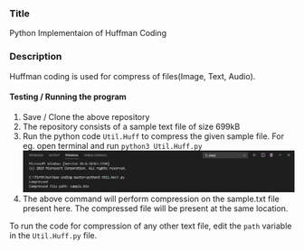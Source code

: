 ### Title
Python Implementaion of Huffman Coding

### Description
Huffman coding is used for compress of files(Image, Text, Audio).
#### Testing / Running the program

1. Save / Clone the above repository
2. The repository consists of a sample text file of size 699kB
3. Run the python code `Util.Huff` to compress the given sample file. For eg. open terminal and run `python3 Util.Huff.py`
![sc.PNG](sc.PNG)
4. The above command will perform compression on the sample.txt file present here. The compressed file will be present at the same location.

To run the code for compression of any other text file, edit the `path` variable in the `Util.Huff.py` file.
